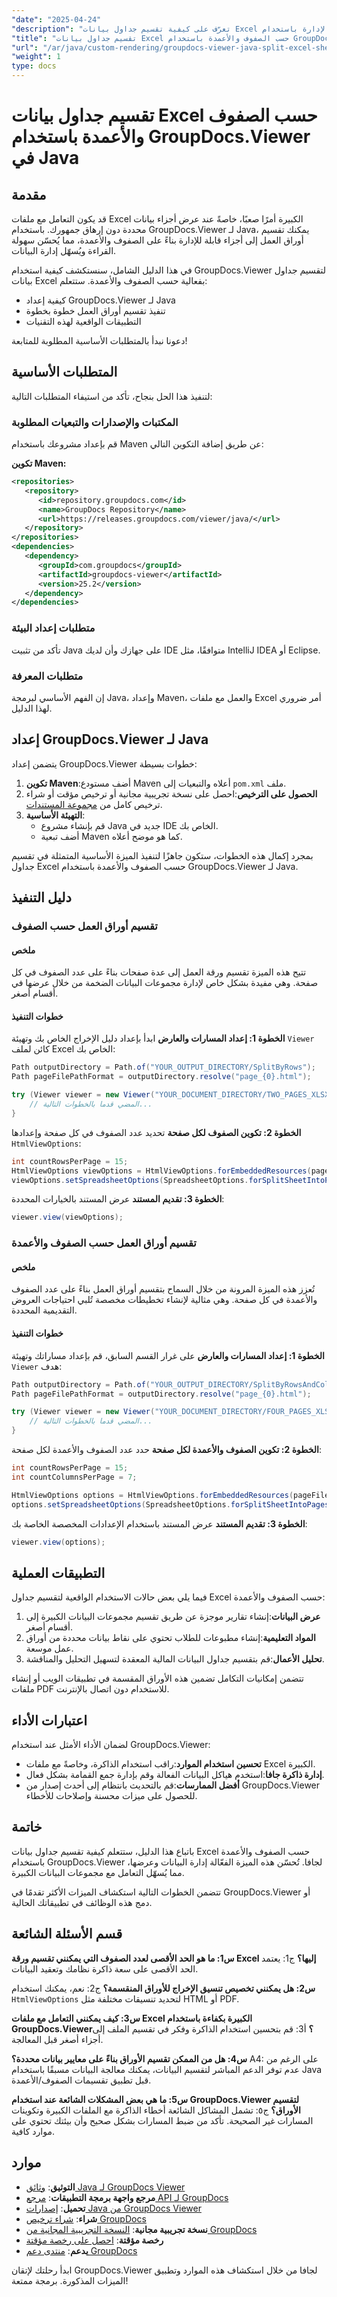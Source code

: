 ```yaml
---
"date": "2025-04-24"
"description": "تعرّف على كيفية تقسيم جداول بيانات Excel إلى أقسام سهلة الإدارة باستخدام GroupDocs.Viewer لجافا. حسّن إدارة البيانات وعرضها من خلال دليلنا المفصل."
"title": "تقسيم جداول بيانات Excel حسب الصفوف والأعمدة باستخدام GroupDocs.Viewer في Java - دليل شامل"
"url": "/ar/java/custom-rendering/groupdocs-viewer-java-split-excel-sheets-rows-columns/"
"weight": 1
type: docs
---
```

# تقسيم جداول بيانات Excel حسب الصفوف والأعمدة باستخدام GroupDocs.Viewer في Java

## مقدمة

قد يكون التعامل مع ملفات Excel الكبيرة أمرًا صعبًا، خاصةً عند عرض أجزاء بيانات محددة دون إرهاق جمهورك. باستخدام GroupDocs.Viewer لـ Java، يمكنك تقسيم أوراق العمل إلى أجزاء قابلة للإدارة بناءً على الصفوف والأعمدة، مما يُحسّن سهولة القراءة ويُسهّل إدارة البيانات.

في هذا الدليل الشامل، سنستكشف كيفية استخدام GroupDocs.Viewer لتقسيم جداول بيانات Excel بفعالية حسب الصفوف والأعمدة. ستتعلم:
- كيفية إعداد GroupDocs.Viewer لـ Java
- تنفيذ تقسيم أوراق العمل خطوة بخطوة
- التطبيقات الواقعية لهذه التقنيات

دعونا نبدأ بالمتطلبات الأساسية المطلوبة للمتابعة!

## المتطلبات الأساسية

لتنفيذ هذا الحل بنجاح، تأكد من استيفاء المتطلبات التالية:

### المكتبات والإصدارات والتبعيات المطلوبة

قم بإعداد مشروعك باستخدام Maven عن طريق إضافة التكوين التالي:

**تكوين Maven:**
```xml
<repositories>
   <repository>
      <id>repository.groupdocs.com</id>
      <name>GroupDocs Repository</name>
      <url>https://releases.groupdocs.com/viewer/java/</url>
   </repository>
</repositories>
<dependencies>
   <dependency>
      <groupId>com.groupdocs</groupId>
      <artifactId>groupdocs-viewer</artifactId>
      <version>25.2</version>
   </dependency>
</dependencies>
```

### متطلبات إعداد البيئة

تأكد من تثبيت Java على جهازك وأن لديك IDE متوافقًا، مثل IntelliJ IDEA أو Eclipse.

### متطلبات المعرفة

إن الفهم الأساسي لبرمجة Java، وإعداد Maven، والعمل مع ملفات Excel أمر ضروري لهذا الدليل.

## إعداد GroupDocs.Viewer لـ Java

يتضمن إعداد GroupDocs.Viewer خطوات بسيطة:
1. **تكوين Maven**:أضف مستودع Maven أعلاه والتبعيات إلى `pom.xml` ملف.
2. **الحصول على الترخيص**:احصل على نسخة تجريبية مجانية أو ترخيص مؤقت أو شراء ترخيص كامل من [مجموعة المستندات](https://purchase.groupdocs.com/buy).
3. **التهيئة الأساسية**:
   - قم بإنشاء مشروع Java جديد في IDE الخاص بك.
   - أضف تبعية Maven كما هو موضح أعلاه.

بمجرد إكمال هذه الخطوات، ستكون جاهزًا لتنفيذ الميزة الأساسية المتمثلة في تقسيم جداول Excel حسب الصفوف والأعمدة باستخدام GroupDocs.Viewer لـ Java.

## دليل التنفيذ

### تقسيم أوراق العمل حسب الصفوف

#### ملخص
تتيح هذه الميزة تقسيم ورقة العمل إلى عدة صفحات بناءً على عدد الصفوف في كل صفحة. وهي مفيدة بشكل خاص لإدارة مجموعات البيانات الضخمة من خلال عرضها في أقسام أصغر.

#### خطوات التنفيذ
**الخطوة 1: إعداد المسارات والعارض**
ابدأ بإعداد دليل الإخراج الخاص بك وتهيئة `Viewer` كائن لملف Excel الخاص بك:
```java
Path outputDirectory = Path.of("YOUR_OUTPUT_DIRECTORY/SplitByRows");
Path pageFilePathFormat = outputDirectory.resolve("page_{0}.html");

try (Viewer viewer = new Viewer("YOUR_DOCUMENT_DIRECTORY/TWO_PAGES_XLSX")) {
    // المضي قدما بالخطوات التالية...
}
```
**الخطوة 2: تكوين الصفوف لكل صفحة**
تحديد عدد الصفوف في كل صفحة وإعدادها `HtmlViewOptions`:
```java
int countRowsPerPage = 15;
HtmlViewOptions viewOptions = HtmlViewOptions.forEmbeddedResources(pageFilePathFormat);
viewOptions.setSpreadsheetOptions(SpreadsheetOptions.forSplitSheetIntoPages(countRowsPerPage));
```
**الخطوة 3: تقديم المستند**
عرض المستند بالخيارات المحددة:
```java
viewer.view(viewOptions);
```
### تقسيم أوراق العمل حسب الصفوف والأعمدة

#### ملخص
تُعزز هذه الميزة المرونة من خلال السماح بتقسيم أوراق العمل بناءً على عدد الصفوف والأعمدة في كل صفحة. وهي مثالية لإنشاء تخطيطات مخصصة تُلبي احتياجات العروض التقديمية المحددة.

#### خطوات التنفيذ
**الخطوة 1: إعداد المسارات والعارض**
على غرار القسم السابق، قم بإعداد مساراتك وتهيئة `Viewer` هدف:
```java
Path outputDirectory = Path.of("YOUR_OUTPUT_DIRECTORY/SplitByRowsAndColumns");
Path pageFilePathFormat = outputDirectory.resolve("page_{0}.html");

try (Viewer viewer = new Viewer("YOUR_DOCUMENT_DIRECTORY/FOUR_PAGES_XLSX")) {
    // المضي قدما بالخطوات التالية...
}
```
**الخطوة 2: تكوين الصفوف والأعمدة لكل صفحة**
حدد عدد الصفوف والأعمدة لكل صفحة:
```java
int countRowsPerPage = 15;
int countColumnsPerPage = 7;

HtmlViewOptions options = HtmlViewOptions.forEmbeddedResources(pageFilePathFormat);
options.setSpreadsheetOptions(SpreadsheetOptions.forSplitSheetIntoPages(countRowsPerPage, countColumnsPerPage));
```
**الخطوة 3: تقديم المستند**
عرض المستند باستخدام الإعدادات المخصصة الخاصة بك:
```java
viewer.view(options);
```
## التطبيقات العملية
فيما يلي بعض حالات الاستخدام الواقعية لتقسيم جداول Excel حسب الصفوف والأعمدة:
1. **عرض البيانات**:إنشاء تقارير موجزة عن طريق تقسيم مجموعات البيانات الكبيرة إلى أقسام أصغر.
2. **المواد التعليمية**:إنشاء مطبوعات للطلاب تحتوي على نقاط بيانات محددة من أوراق عمل موسعة.
3. **تحليل الأعمال**:قم بتقسيم جداول البيانات المالية المعقدة لتسهيل التحليل والمناقشة.

تتضمن إمكانيات التكامل تضمين هذه الأوراق المقسمة في تطبيقات الويب أو إنشاء ملفات PDF للاستخدام دون اتصال بالإنترنت.

## اعتبارات الأداء
لضمان الأداء الأمثل عند استخدام GroupDocs.Viewer:
- **تحسين استخدام الموارد**:راقب استخدام الذاكرة، وخاصةً مع ملفات Excel الكبيرة.
- **إدارة ذاكرة جافا**:استخدم هياكل البيانات الفعالة وقم بإدارة جمع القمامة بشكل فعال.
- **أفضل الممارسات**:قم بالتحديث بانتظام إلى أحدث إصدار من GroupDocs.Viewer للحصول على ميزات محسنة وإصلاحات للأخطاء.

## خاتمة
باتباع هذا الدليل، ستتعلم كيفية تقسيم جداول بيانات Excel حسب الصفوف والأعمدة باستخدام GroupDocs.Viewer لجافا. تُحسّن هذه الميزة الفعّالة إدارة البيانات وعرضها، مما يُسهّل التعامل مع مجموعات البيانات الكبيرة.

تتضمن الخطوات التالية استكشاف الميزات الأكثر تقدمًا في GroupDocs.Viewer أو دمج هذه الوظائف في تطبيقاتك الحالية.

## قسم الأسئلة الشائعة
**س1: ما هو الحد الأقصى لعدد الصفوف التي يمكنني تقسيم ورقة Excel إليها؟**
ج1: يعتمد الحد الأقصى على سعة ذاكرة نظامك وتعقيد البيانات.

**س2: هل يمكنني تخصيص تنسيق الإخراج للأوراق المنقسمة؟**
ج2: نعم، يمكنك استخدام `HtmlViewOptions` لتحديد تنسيقات مختلفة مثل HTML أو PDF.

**س3: كيف يمكنني التعامل مع ملفات Excel الكبيرة بكفاءة باستخدام GroupDocs.Viewer؟**
أ3: قم بتحسين استخدام الذاكرة وفكر في تقسيم الملف إلى أجزاء أصغر قبل المعالجة.

**س4: هل من الممكن تقسيم الأوراق بناءً على معايير بيانات محددة؟**
A4: على الرغم من عدم توفر الدعم المباشر لتقسيم البيانات، يمكنك معالجة البيانات مسبقًا باستخدام Java قبل تطبيق تقسيمات الصفوف/الأعمدة.

**س5: ما هي بعض المشكلات الشائعة عند استخدام GroupDocs.Viewer لتقسيم الأوراق؟**
ج٥: تشمل المشاكل الشائعة أخطاء الذاكرة مع الملفات الكبيرة وتكوينات المسارات غير الصحيحة. تأكد من ضبط المسارات بشكل صحيح وأن بيئتك تحتوي على موارد كافية.

## موارد
- **التوثيق**: [وثائق Java لـ GroupDocs Viewer](https://docs.groupdocs.com/viewer/java/)
- **مرجع واجهة برمجة التطبيقات**: [مرجع API لـ GroupDocs](https://reference.groupdocs.com/viewer/java/)
- **تحميل**: [إصدارات Java من GroupDocs Viewer](https://releases.groupdocs.com/viewer/java/)
- **شراء**: [شراء ترخيص GroupDocs](https://purchase.groupdocs.com/buy)
- **نسخة تجريبية مجانية**: [النسخة التجريبية المجانية من GroupDocs](https://releases.groupdocs.com/viewer/java/)
- **رخصة مؤقتة**: [احصل على رخصة مؤقتة](https://purchase.groupdocs.com/temporary-license/)
- **يدعم**: [منتدى دعم GroupDocs](https://forum.groupdocs.com/c/viewer/9)

ابدأ رحلتك لإتقان GroupDocs.Viewer لجافا من خلال استكشاف هذه الموارد وتطبيق الميزات المذكورة. برمجة ممتعة!